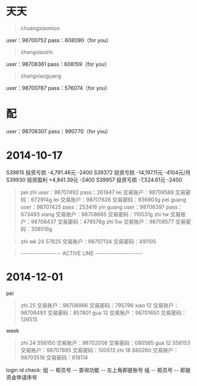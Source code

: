 # 天天

> chuangxiaomoo

user：98700752 
pass：608090（for you） 

> zhangxiaozhi

user：98708361 
pass：608159（for you） 

> zhangxiaoguang

user：98700787 
pass：576074（for you） 

# 配

user：98708307 
pass：990770（for you）

# 2014-10-17

S39815 投资亏损 -4,791.46元     -2400
S39372 投资亏损 -14,197.11元    -4104元/月
S39930 投资盈利 +4,841.39元     -2400
S39957 投资亏损 -7,524.61元     -2400

> pei zhi user：98707492 pass：261947
> lei 交易账户：98709588 交易密码：672914g
> lei 交易账户：98707626 交易密码：936903g
> pei guang user：98707425 pass：253416
> yin guang user：98706397 pass：673493
> xiang   交易账户：98708665 交易密码：110031g 
> zhi tw  交易账户：98708437 交易密码：478576g 
> zhi 5w  交易账户：98708577 交易密码：308516g 

> zhi wk 24 57825 交易账户：98707134 交易密码：491105

> ----------------- ACTIVE LINE --------------------

# 2014-12-01

pei
> zhi    25       交易账户：98708966 交易密码：795796
> xiao   12       交易账户：98706493 交易密码：857801
> gua    12       交易账户：98701650 交易密码：126515

week
> zhi 24 S58150  交易账户：98702006 交易密码：080585
> gua 12 S58153  交易账户：98707895 交易密码：100513
> zhi 18 S60260  交易账户：98703518 交易密码：618114

login id check: 
组 -- 柜员号 -- 查询功能 -- 左上角即是账号
组 -- 柜员号 -- 即是资金申请序号

